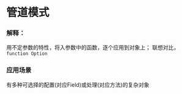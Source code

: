 # 管道模式

### 解释：
用不定参数的特性，将入参数中的函数，逐个应用到对象上； 联想对比， `function Option`
### 应用场景
有多种可选择的配置(对应Field)或处理(对应方法)的复杂对象
